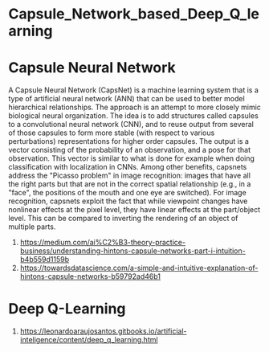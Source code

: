 # Capsule_Network_based_Deep_Q_learning
# Capsule Neural Network
A Capsule Neural Network (CapsNet) is a machine learning system that is a type of artificial neural network (ANN) that can be used to better model hierarchical relationships. The approach is an attempt to more closely mimic biological neural organization.
The idea is to add structures called capsules to a convolutional neural network (CNN), and to reuse output from several of those capsules to form more stable (with respect to various perturbations) representations for higher order capsules. The output is a vector consisting of the probability of an observation, and a pose for that observation. This vector is similar to what is done for example when doing classification with localization in CNNs.
Among other benefits, capsnets address the "Picasso problem" in image recognition: images that have all the right parts but that are not in the correct spatial relationship (e.g., in a "face", the positions of the mouth and one eye are switched). For image recognition, capsnets exploit the fact that while viewpoint changes have nonlinear effects at the pixel level, they have linear effects at the part/object level. This can be compared to inverting the rendering of an object of multiple parts.
1. https://medium.com/ai%C2%B3-theory-practice-business/understanding-hintons-capsule-networks-part-i-intuition-b4b559d1159b
2. https://towardsdatascience.com/a-simple-and-intuitive-explanation-of-hintons-capsule-networks-b59792ad46b1
# Deep Q-Learning
1. https://leonardoaraujosantos.gitbooks.io/artificial-inteligence/content/deep_q_learning.html
